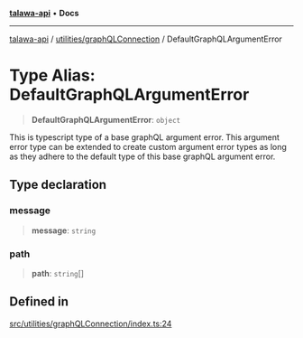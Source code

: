 [**talawa-api**](../../../README.md) • **Docs**

***

[talawa-api](../../../modules.md) / [utilities/graphQLConnection](../README.md) / DefaultGraphQLArgumentError

# Type Alias: DefaultGraphQLArgumentError

> **DefaultGraphQLArgumentError**: `object`

This is typescript type of a base graphQL argument error. This argument error type can be
extended to create custom argument error types as long as they adhere to the default type of
this base graphQL argument error.

## Type declaration

### message

> **message**: `string`

### path

> **path**: `string`[]

## Defined in

[src/utilities/graphQLConnection/index.ts:24](https://github.com/PalisadoesFoundation/talawa-api/blob/3bacbf38707ebd3e3e5f1bc5b4cc7aa3b2adc169/src/utilities/graphQLConnection/index.ts#L24)
